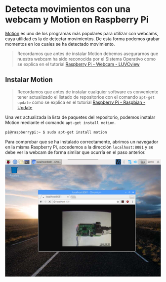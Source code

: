# Detecta movimientos con una webcam y Motion en Raspberry Pi

[Motion](https://motion-project.github.io/) es uno de los programas más populares para utilizar con webcams, cuya utilidad es la de detectar movimientos. De esta forma podemos grabar momentos en los cuales se ha detectado movimiento. 

> Recordamos que antes de instalar Motion debemos asegurarnos que nuestra webcam ha sido reconocida por el Sistema Operativo como se explica en el tutorial [Raspberry Pi - Webcam - LUVCview](raspberry_pi-webcam-luvcview)

## Instalar Motion

> Recordamos que antes de instalar cualquier software es conveniente tener actualizado el listado de repositorios con el comando `apt-get update` como se explica en el tutorial [Raspberry Pi - Raspbian - Update](raspberry_pi-raspian-update)
 
Una vez actualizada la lista de paquetes del repositorio, podemos instalar Motion mediante el comando `apt-get install motion`.

```sh
pi@raspberrypi:~ $ sudo apt-get install motion
```

Para comprobar que se ha instalado correctamente, abrimos un navegador en la misma Raspberry Pi, accedemos a la dirección `localhost:8081` y se debe ver la webcam de forma similar que ocurría en el paso anterior.

![](img/motion.png)
